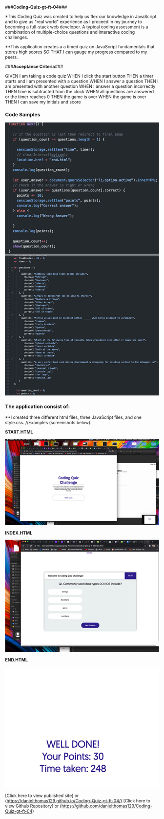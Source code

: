 ###**Coding-Quiz-gt-ft-04**###


*This Coding Quiz was created to help us flex our knowledge in JavaScript and to give us "real world" experience as I proceed in my journey to becoming a full-stack web developer. A typical coding assessment is a combination of multiple-choice questions and interactive coding challenges. 

**This application creates a a timed quiz on JavaScript fundamentals that stores high scores
SO THAT I can gauge my progress compared to my peers. 

###**Acceptance Criteria**###

GIVEN I am taking a code quiz
WHEN I click the start button
THEN a timer starts and I am presented with a question
WHEN I answer a question
THEN I am presented with another question
WHEN I answer a question incorrectly
THEN time is subtracted from the clock
WHEN all questions are answered or the timer reaches 0
THEN the game is over
WHEN the game is over
THEN I can save my initials and score


### **Code Samples** ###
![alternativetext](Assets/F1.png)
![alternativetext](Assets/F2.png)


### **The application consist of:** ### 

**I created three different html files, three JavaScript files, and one style.css. 
//Examples (screenshots below).

**START.HTML**

![alternativetext](Assets/CD1.png)

**INDEX.HTML**

![alternativetext](Assets/CD2.png)

**END.HTML**

![alternativetext](Assets/CD3.png)


[Click here to view published site] or (https://danielthomas129.github.io/Coding-Quiz-gt-ft-04/)
[Click here to view Github Repository] or (https://github.com/danielthomas129/Coding-Quiz-gt-ft-04)
